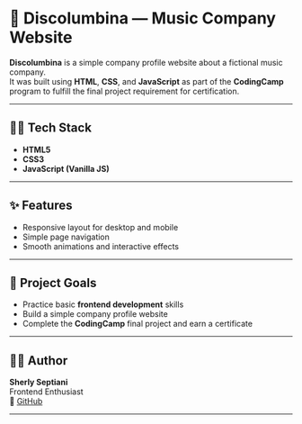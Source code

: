 # 🎵 Discolumbina — Music Company Website

**Discolumbina** is a simple company profile website about a fictional music company.  
It was built using **HTML**, **CSS**, and **JavaScript** as part of the **CodingCamp** program to fulfill the final project requirement for certification.

---

## 🧑‍💻 Tech Stack
- **HTML5**  
- **CSS3**  
- **JavaScript (Vanilla JS)**  

---

## ✨ Features
- Responsive layout for desktop and mobile  
- Simple page navigation  
- Smooth animations and interactive effects  

---

## 🎯 Project Goals
- Practice basic **frontend development** skills  
- Build a simple company profile website  
- Complete the **CodingCamp** final project and earn a certificate  

---

## 👩‍🎤 Author
**Sherly Septiani**  
Frontend Enthusiast  
🔗 [GitHub](https://github.com/arselia)

---
